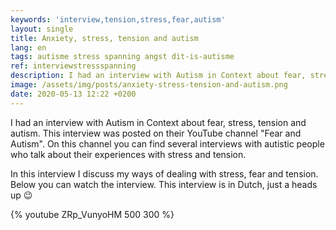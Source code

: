 ```yaml
---
keywords: 'interview,tension,stress,fear,autism'
layout: single
title: Anxiety, stress, tension and autism
lang: en
tags: autisme stress spanning angst dit-is-autisme
ref: interviewstressspanning
description: I had an interview with Autism in Context about fear, stress, tension and autism. This interview was posted on their YouTube channel "Fear and Autism". On this channel you can find several interviews with autistic people who talk about their experiences with stress and tension.
image: /assets/img/posts/anxiety-stress-tension-and-autism.png
date: 2020-05-13 12:22 +0200
---
```

I had an interview with Autism in Context about fear, stress, tension and autism. This interview was posted on their YouTube channel "Fear and Autism". On this channel you can find several interviews with autistic people who talk about their experiences with stress and tension.

In this interview I discuss my ways of dealing with stress, fear and tension. Below you can watch the interview. This interview is in Dutch, just a heads up :wink:

{% youtube ZRp_VunyoHM 500 300 %}
